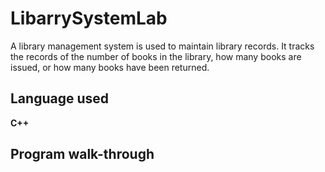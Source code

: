 # LibarrySystemLab

A library management system is used to maintain library records. It tracks the records of the number of books in the library, how many books are issued, or how many books have been returned.
 

<h2>Language used </h2>
 <b> C++ </b>

<h2> Program walk-through </h2>
